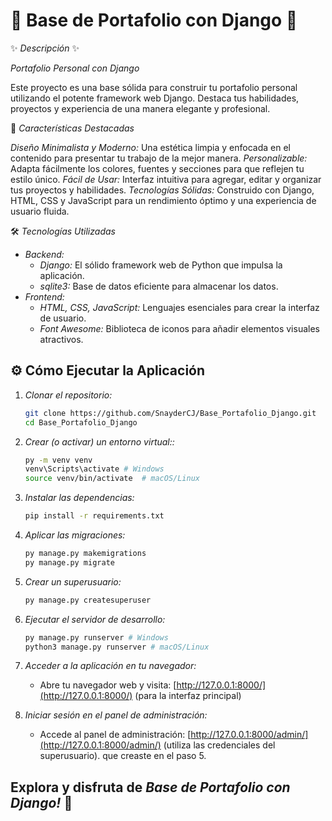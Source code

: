 # 🎁 Base de Portafolio con Django 🎉

✨ *Descripción*  ✨

*Portafolio Personal con Django*

Este proyecto es una base sólida para construir tu portafolio personal utilizando el potente framework web Django. Destaca tus habilidades, proyectos y experiencia de una manera elegante y profesional.

🚀 *Características Destacadas*

*Diseño Minimalista y Moderno:* Una estética limpia y enfocada en el contenido para presentar tu trabajo de la mejor manera.
*Personalizable:* Adapta fácilmente los colores, fuentes y secciones para que reflejen tu estilo único.
*Fácil de Usar:* Interfaz intuitiva para agregar, editar y organizar tus proyectos y habilidades.
*Tecnologías Sólidas:* Construido con Django, HTML, CSS y JavaScript para un rendimiento óptimo y una experiencia de usuario fluida.

🛠️ *Tecnologías Utilizadas*

* *Backend:*
    * *Django:* El sólido framework web de Python que impulsa la aplicación.
    * *sqlite3:* Base de datos  eficiente para almacenar los datos.
* *Frontend:*
    * *HTML, CSS, JavaScript:* Lenguajes esenciales para crear la interfaz de usuario.
    * *Font Awesome:* Biblioteca de iconos para añadir elementos visuales atractivos.  

## ⚙️ Cómo Ejecutar la Aplicación  

1. *Clonar el repositorio:*
   ```bash
   git clone https://github.com/SnayderCJ/Base_Portafolio_Django.git 
   cd Base_Portafolio_Django
   ```
    
2. *Crear (o activar) un entorno virtual::*   
    ```bash
    py -m venv venv  
    venv\Scripts\activate # Windows
    source venv/bin/activate  # macOS/Linux
    ```

3. *Instalar las dependencias:*
    ```bash
    pip install -r requirements.txt
    ```

4. *Aplicar las migraciones:*
    ```bash
    py manage.py makemigrations
    py manage.py migrate
    ```

5. *Crear un superusuario:*
    ```bash
    py manage.py createsuperuser
    ```

6. *Ejecutar el servidor de desarrollo:*
    ```bash
    py manage.py runserver # Windows
    python3 manage.py runserver # macOS/Linux
    ```

7. *Acceder a la aplicación en tu navegador:*
    
    *   Abre tu navegador web y visita: [http://127.0.0.1:8000/](http://127.0.0.1:8000/) (para la interfaz principal)
    

8. *Iniciar sesión en el panel de administración:*
    
    *   Accede al panel de administración: [http://127.0.0.1:8000/admin/](http://127.0.0.1:8000/admin/) (utiliza las credenciales del superusuario). que creaste en el paso 5.
    

## Explora y disfruta de *Base de Portafolio con Django!* 🎉  


